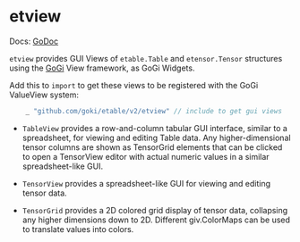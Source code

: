 # etview

Docs: [GoDoc](https://pkg.go.dev/github.com/goki/etable/v2/etview)

`etview` provides GUI Views of `etable.Table` and `etensor.Tensor` structures using the [GoGi](https://github.com/goki/gi) View framework, as GoGi Widgets.

Add this to `import` to get these views to be registered with the GoGi ValueView system:

```Go
	_ "github.com/goki/etable/v2/etview" // include to get gui views
```

* `TableView` provides a row-and-column tabular GUI interface, similar to a spreadsheet, for viewing and editing Table data.  Any higher-dimensional tensor columns are shown as TensorGrid elements that can be clicked to open a TensorView editor with actual numeric values in a similar spreadsheet-like GUI.

* `TensorView` provides a spreadsheet-like GUI for viewing and editing tensor data.

* `TensorGrid` provides a 2D colored grid display of tensor data, collapsing any higher dimensions down to 2D.  Different giv.ColorMaps can be used to translate values into colors.

